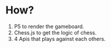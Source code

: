 # How? 

1. P5 to render the gameboard.
2. Chess.js to get the logic of chess.
3. 4 Apis that plays against each others.

